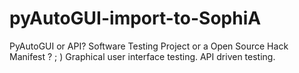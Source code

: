 # pyAutoGUI-import-to-SophiA
PyAutoGUI or API? Software Testing Project or a Open Source Hack Manifest ? ; ) Graphical user interface testing. API driven testing.
